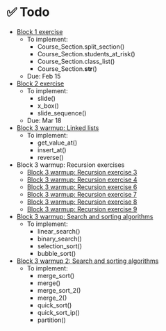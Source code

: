 # ✅ Todo

- [Block 1 exercise](exercises/block1/students/solution.py)
    - To implement:
        - Course_Section.split_section()
        - Course_Section.students_at_risk()
        - Course_Section.class_list()
        - Course_Section.__str__()
    - Due: Feb 15
- [Block 2 exercise](exercises/block2/marchbreakreview/solution.py)
    - To implement:
        - slide()
        - x_box()
        - slide_sequence()
    - Due: Mar 18
- [Block 3 warmup: Linked lists](warmups/block3/linked_list_extras.py)
    - To implement:
        - get_value_at()
        - insert_at()
        - reverse()
- Block 3 warmup: Recursion exercises
    - [Block 3 warmup: Recursion exercise 3](warmups/block3/recursive_exercise_3.py)
    - [Block 3 warmup: Recursion exercise 4](warmups/block3/recursive_exercise_3.py)
    - [Block 3 warmup: Recursion exercise 6](warmups/block3/recursive_exercise_3.py)
    - [Block 3 warmup: Recursion exercise 7](warmups/block3/recursive_exercise_3.py)
    - [Block 3 warmup: Recursion exercise 8](warmups/block3/recursive_exercise_3.py)
    - [Block 3 warmup: Recursion exercise 9](warmups/block3/recursive_exercise_3.py)
- [Block 3 warmup: Search and sorting algorithms](warmups/block3/sorting_1.py)
    - To implement:
        - linear_search()
        - binary_search()
        - selection_sort()
        - bubble_sort()
- [Block 3 warmup 2: Search and sorting algorithms](warmups/block3/sorting_2.py)
    - To implement:
        - merge_sort()
        - merge()
        - merge_sort_2()
        - merge_2()
        - quick_sort()
        - quick_sort_ip()
        - partition()
